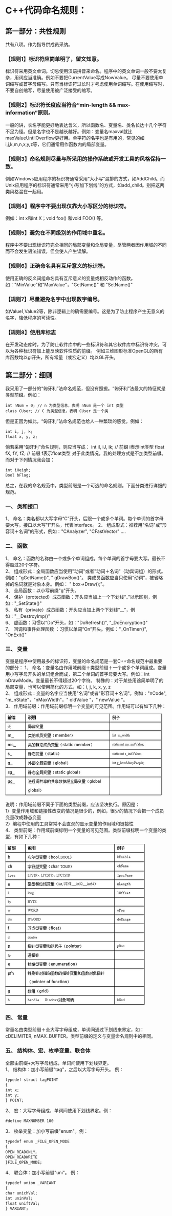 # C++代码命名规则：
## 第一部分：共性规则
共有八项。作为指导供成员采纳。
### 【规则1】标识符应简单明了，望文知意。
标识符采用英文单词。切忌使用汉语拼音来命名。程序中的英文单词一般不要太复杂，用词应当准确。例如不要把CurrentValue写成NowValue。
尽量不要使用单词缩写或首字母缩写。只有当标识符过长时才考虑使用单词缩写。在使用缩写时，不要自创缩写，尽量使用被广泛接受的缩写。
### 【规则2】标识符长度应当符合“min-length && max-information”原则。
一般的讲，长名字能更好地表达含义，所以函数名、变量名、类名长达十几个字符不足为怪。但是名字也不是越长越好。例如：变量名maxval就比maxValueUntilOverflow更好用。单字符的名字也是有用的，常见的如i,j,k,m,n,x,y,z等，它们通常用作函数内的局部变量。
### 【规则3】命名规则尽量与所采用的操作系统或开发工具的风格保持一致。
例如Windows应用程序的标识符通常采用“大小写”混排的方式，如AddChild。而Unix应用程序的标识符通常采用“小写加下划线”的方式，如add_child。别把这两类风格混在一起用。
### 【规则4】程序中不要出现仅靠大小写区分的标识符。
例如：int x和int X；void foo() 和void FOO() 等。
### 【规则5】避免在不同级别的作用域中重名。
程序中不要出现标识符完全相同的局部变量和全局变量，尽管两者因作用域的不同而不会发生语法错误，但会使人产生误解。
### 【规则6】正确命名具有互斥意义的标识符。
使用正确的反义词组命名具有互斥意义的变量或相反动作的函数。
如："MinValue"和"MaxValue"，"GetName()" 和 "SetName()" 
### 【规则7】尽量避免名字中出现数字编号。
如Value1,Value2等，除非逻辑上的确需要编号。这是为了防止程序产生无意义的名字，降低程序的可读性。
### 【规则8】使用库标志
在开发动态库时，为了防止软件库中的一些标识符和其它软件库中标识符冲突，可以为各种标识符加上能反映软件性质的前缀。
例如三维图形标准OpenGL的所有库函数均以gl开头，所有常量（或宏定义）均以GL开头。
## 第二部分：细则
我采用了一部分的“匈牙利”法命名规范，但没有照搬。“匈牙利”法最大的特征就是类型前缀。例如：
```
int nNum = 0; // n 为类型信息，表明 nNum 是一个 int 类型
class CUser; // C 为类型信息，表明 CUser 是一个类
```
但是正因为如此，“匈牙利”法命名规范也给人一种繁琐的感觉。例如：
```
int i, j, k; 
float x, y, z;
```
倘若采用“匈牙利”命名规则，则应当写成：
int iI, iJ, ik; // 前缀 i表示int类型
float fX, fY, fZ; // 前缀 f表示float类型
对于此类情况，我的处理方式是不加类型前缀。而对于下列情况我会加：
```
int iHeigh;
Bool bFlag;
```
总之，在我的命名规范中，类型前缀是一个可选的命名规则。下面分类进行详细的规范。
### 一、 类和接口
1、 命名：类名都以大写字母“C”开头，后跟一个或多个单词。每个单词的首字母要大写。接口以大写"I"开头，代表Interface。
2、 组成形式：推荐用"名词"或"形容词＋名词"的形式，例如："CAnalyzer", "CFastVector" ....
### 二、 函数
1、 命名：函数的名称由一个或多个单词组成。每个单词的首字母要大写。最长不得超过20个字符。        
2、 组成形式：全局函数应当使用"动词"或者"动词＋名词"（动宾词组）的形式。例如："gGetName()", " gDrawBox()"。
类成员函数应当只使用“动词”，被省略掉的名词就是对象本身。例如：
" box->Draw();"。       
3、 全局函数：以小写前缀"g"开头。       
4、 保护（protected）成员函数：开头应当加上一个下划线“_”以示区别，例如："_SetState()"        
5、 私有（private）成员函数：开头应当加上两个下划线“__”，例如："__DestroyImp()"    
6、 虚函数：习惯以“Do”开头，如："DoRefresh()", "_DoEncryption()"        
7、 回调和事件处理函数 ：习惯以单词“On”开头。例如："_OnTimer()", "OnExit()"     

### 三、 变量
变量是程序中使用最多的标识符，变量的命名规范是一套C++命名规范中最重要的部分：
1、 命名：变量名由作用域前缀＋类型前缀＋一个或多个单词组成。变量用小写字母开头的单词组合而成，第二个单词的首字母要大写。例如：int nDrawMode。变量最长不得超过20个字符。
特殊的：对于某些用途简单明了的局部变量，也可以使用简化的方式，如：i, j, k, x, y, z      
2、 组成形式：变量的名字应当使用"名词"或者"形容词＋名词"。例如："nCode", "m_nState"，"nMaxWidth"，" oldValue "，" newValue "。  
3、 作用域前缀：作用域前缀标明一个变量的可见范围。作用域可以有如下几种：        

![img](代码命名规范.assets/354915_1371988483FE8H.jpg)

说明：作用域前缀不同于下面的类型前缀，应该坚决执行。原因是：    
1）变量作用域和链接性改变的情况是很少的，例如，很少的情况下会把一个成员变量改成静态变量         
2）编程中使用的工具常常不会直观的显示变量的作用域和链接性       
4、 类型前缀：作用域前缀标明一个变量的可见范围。类型前缀标明一个变量的类型，有如下几种：

![img](代码命名规范.assets/354915_13719885262dxB.jpg)

### 四、 常量
常量名由类型前缀＋全大写字母组成，单词间通过下划线来界定，如：cDELIMITER, nMAX_BUFFER。类型前缀的定义与变量命名规则中的相同。   
### 五、 结构体、宏、枚举变量、联合体
全部由前缀+大写字母组成，单词间使用下划线界定。         
1、 结构体：加小写前缀"tag"，之后以大写字母开头。
例：
```
typedef struct tagPOINT
{
int x;
int y;
} POINT;
```
2、 宏：大写字母组成，单词间使用下划线界定。例：
```
#define MAXNUMBER 100
```
3、 枚举变量：加小写前缀"enum"。例：
```
typedef enum _FILE_OPEN_MODE
{
OPEN_READONLY，
OPEN_READWRITE
}FILE_OPEN_MODE;
```
4、 联合体：加小写前缀"uni"。
例：
```
typedef union _VARIANT
{
char unichVal;
int uninVal;
float uniftVal;
} VARIANT;
```